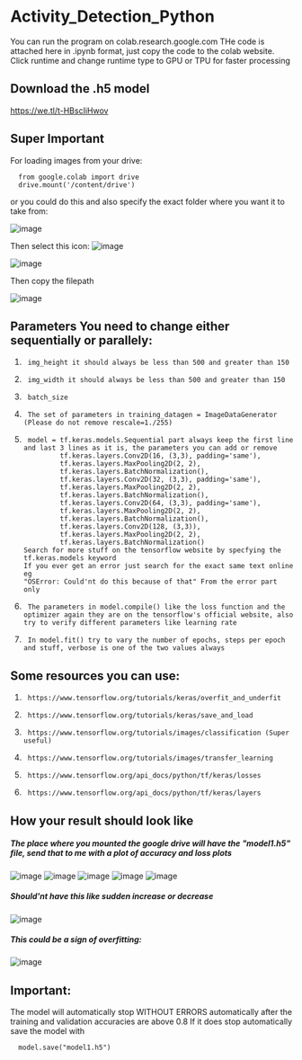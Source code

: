 # Activity_Detection_Python


You can run the program on colab.research.google.com
THe code is attached here in .ipynb format, just copy the code to the colab website.
Click runtime and change runtime type to GPU or TPU for faster processing
## Download the .h5 model
https://we.tl/t-HBscIiHwov

## Super Important
For loading images from your drive:
```
  from google.colab import drive
  drive.mount('/content/drive')
```
or you could do this and also specify the exact folder where you want it to take from: 


![image](https://user-images.githubusercontent.com/45201620/100517127-92afd700-31ae-11eb-9bf1-8ecf00e0f08b.png)

Then select this icon:
![image](https://user-images.githubusercontent.com/45201620/100517194-06ea7a80-31af-11eb-9353-f296f07643ea.png)


![image](https://user-images.githubusercontent.com/45201620/100517198-0f42b580-31af-11eb-942e-68468d3aa327.png)


Then copy the filepath


![image](https://user-images.githubusercontent.com/45201620/100517241-3e592700-31af-11eb-93f7-fc90a6e2a80b.png)



## Parameters You need to change either sequentially or parallely:
1.      img_height it should always be less than 500 and greater than 150
1.      img_width it should always be less than 500 and greater than 150
1.      batch_size
1.      The set of parameters in training_datagen = ImageDataGenerator (Please do not remove rescale=1./255)
1.      model = tf.keras.models.Sequential part always keep the first line and last 3 lines as it is, the parameters you can add or remove
                tf.keras.layers.Conv2D(16, (3,3), padding='same'),
                tf.keras.layers.MaxPooling2D(2, 2),
                tf.keras.layers.BatchNormalization(),
                tf.keras.layers.Conv2D(32, (3,3), padding='same'),
                tf.keras.layers.MaxPooling2D(2, 2),
                tf.keras.layers.BatchNormalization(),
                tf.keras.layers.Conv2D(64, (3,3), padding='same'),
                tf.keras.layers.MaxPooling2D(2, 2),
                tf.keras.layers.BatchNormalization(),
                tf.keras.layers.Conv2D(128, (3,3)),
                tf.keras.layers.MaxPooling2D(2, 2),
                tf.keras.layers.BatchNormalization()
       Search for more stuff on the tensorflow website by specfying the tf.keras.models keyword
       If you ever get an error just search for the exact same text online eg
       "OSError: Could'nt do this because of that" From the error part only
1.      The parameters in model.compile() like the loss function and the optimizer again they are on the tensorflow's official website, also try to verify different parameters like learning rate
1.      In model.fit() try to vary the number of epochs, steps per epoch and stuff, verbose is one of the two values always


## Some resources you can use:
1.      https://www.tensorflow.org/tutorials/keras/overfit_and_underfit
1.      https://www.tensorflow.org/tutorials/keras/save_and_load
1.      https://www.tensorflow.org/tutorials/images/classification (Super useful)
1.      https://www.tensorflow.org/tutorials/images/transfer_learning
1.      https://www.tensorflow.org/api_docs/python/tf/keras/losses
1.      https://www.tensorflow.org/api_docs/python/tf/keras/layers



## How your result should look like
##### The place where you mounted the google drive will have the "model1.h5" file, send that to me with a plot of accuracy and loss plots
![image](https://user-images.githubusercontent.com/45201620/100517523-0a7f0100-31b1-11eb-80d2-b36984e141ad.png)
![image](https://user-images.githubusercontent.com/45201620/100517529-179bf000-31b1-11eb-823b-25ae40c4c5e4.png)
![image](https://user-images.githubusercontent.com/45201620/100517546-30a4a100-31b1-11eb-9c25-4e6cd52a0527.png)
![image](https://user-images.githubusercontent.com/45201620/100517568-6b0e3e00-31b1-11eb-95c4-17f5c5bcdc50.png)
![image](https://user-images.githubusercontent.com/45201620/100517576-76616980-31b1-11eb-989e-f1a51a4a574a.png)

##### Should'nt have this like sudden increase or decrease
![image](https://user-images.githubusercontent.com/45201620/100517536-271b3900-31b1-11eb-8312-668ddb48f885.png)
##### This could be a sign of overfitting:
![image](https://user-images.githubusercontent.com/45201620/100517559-5631aa80-31b1-11eb-92e8-13704886126d.png)


## Important:
The model will automatically stop WITHOUT ERRORS automatically after the training and validation accuracies are above 0.8 
If it does stop automatically save the model with 
```
  model.save("model1.h5")
```
